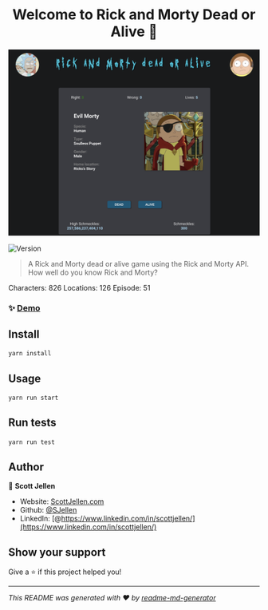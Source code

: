 <h1 align="center">Welcome to Rick and Morty Dead or Alive 👋</h1>


![screenshot](https://github.com/SJellen/rm-doa/blob/master/ScreenShot.png)
<p>
  <img alt="Version" src="https://img.shields.io/badge/version-0.1.0-blue.svg?cacheSeconds=2592000" />
</p>

> A Rick and Morty dead or alive game using the Rick and Morty API. How well do you know Rick and Morty? 

Characters: 826
Locations: 126
Episode: 51


<!-- ### 🏠 [Homepage](https://rm-doa.vercel.app/) -->

### ✨ [Demo](https://rm-doa.vercel.app/)

## Install

```sh
yarn install
```

## Usage

```sh
yarn run start
```

## Run tests

```sh
yarn run test
```

## Author

👤 **Scott Jellen**

* Website: [ScottJellen.com](https://scottjellen.com/)
* Github: [@SJellen](https://github.com/SJellen)
* LinkedIn: [@https://www.linkedin.com/in/scottjellen/](https://www.linkedin.com/in/scottjellen/)

## Show your support

Give a ⭐️ if this project helped you!

***
_This README was generated with ❤️ by [readme-md-generator](https://github.com/kefranabg/readme-md-generator)_
